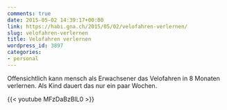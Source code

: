 ```yaml
---
comments: true
date: 2015-05-02 14:39:17+00:00
link: https://habi.gna.ch/2015/05/02/velofahren-verlernen/
slug: velofahren-verlernen
title: Velofahren verlernen
wordpress_id: 3897
categories:
- personal
---
```


Offensichtlich kann mensch als Erwachsener das Velofahren in 8 Monaten verlernen.
Als Kind dauert das nur ein paar Wochen.

{{<  youtube MFzDaBzBlL0 >}}
